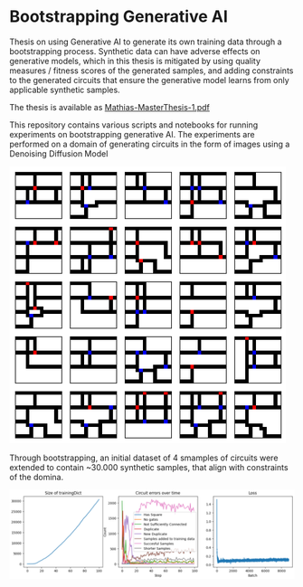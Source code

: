 # Bootstrapping Generative AI

Thesis on using Generative AI to generate its own training data through a bootstrapping process. Synthetic data can have adverse effects on generative models, which in this thesis is mitigated by using quality measures / fitness scores of the generated samples, and adding constraints to the generated circuits that ensure the generative model learns from only applicable synthetic samples.

The thesis is available as <a href="/Mathias-MasterThesis-1.pdf" class="image fit">Mathias-MasterThesis-1.pdf</a>

This repository contains various scripts and notebooks for running experiments on bootstrapping generative AI. The experiments are performed on a domain of generating circuits in the form of images using a Denoising Diffusion Model

![image](/Images/Circuits/LongInference/squareless_longinference2.png)

Through bootstrapping, an initial dataset of 4 smamples of circuits were extended to contain ~30.000 synthetic samples, that align with constraints of the domina.

![image](Images/Circuits/LongInference/squarefullgraphs_longinference2.png)

